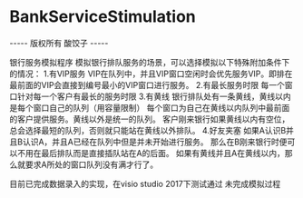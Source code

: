 # BankServiceStimulation

----- 版权所有 酸饺子 -----

银行服务模拟程序
模拟银行排队服务的场景，可以选择模拟以下特殊附加条件下的情况：
    1.有VIP服务
    VIP在队列中，并且VIP窗口空闲时会优先服务VIP。即排在最前面的VIP会直接到编号最小的VIP窗口进行服务。
    2.有最长服务时限
    每一个窗口针对每一个客户有最长的服务时限
    3.有黄线
    银行排队处有一条黄线，黄线以内是每个窗口自己的队列（用容量限制）
    每个窗口为自己在黄线以内队列中最前面的客户提供服务。黄线以外是统一的队列。
    客户刚来银行如果黄线以内有空位，总会选择最短的队列，否则就只能站在黄线以外排队。
    4.好友夹塞
    如果A认识B并且B认识A，并且A已经在队列中但是并未开始进行服务。
    那么在B刚来银行时便可以不用在最后排队而是直接插队站在A的后面。
    如果有黄线并且A在黄线以内，那么就要求A所处的窗口队列没有满才行了。

目前已完成数据录入的实现，在visio studio 2017下测试通过
未完成模拟过程


